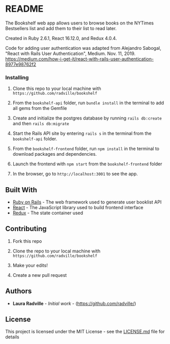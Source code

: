 # README

The Bookshelf web app allows users to browse books on the NYTimes Bestsellers list and add them to their list to read later. 

Created in Ruby 2.6.1, React 16.12.0, and Redux 4.0.4. 

Code for adding user authentication was adapted from Alejandro Sabogal, "React with Rails User Authentication", Medium. Nov. 11, 2019. https://medium.com/how-i-get-it/react-with-rails-user-authentication-8977e98762f2

### Installing

1. Clone this repo to your local machine with `https://github.com/radville/bookshelf` 

2. From the `bookshelf-api` folder, run `bundle install` in the terminal to add all gems from the Gemfile

3. Create and initialize the postgres database by running `rails db:create` and then `rails db:migrate`

4. Start the Rails API site by entering `rails s` in the terminal from the `bookshelf-api` folder.

5. From the `bookshelf-frontend` folder, run `npm install` in the terminal to download packages and dependencies.

6. Launch the frontend with `npm start` from the `bookshelf-frontend` folder

7. In the browser, go to `http://localhost:3001` to see the app.


## Built With

* [Ruby on Rails](https://rubyonrails.org/) - The web framework used to generate user booklist API
* [React](https://reactjs.org/) - The JavaScript library used to build frontend interface
* [Redux](https://redux.js.org/) - The state container used


## Contributing

1. Fork this repo

2. Clone the repo to your local machine with `https://github.com/radville/bookshelf`

3. Make your edits!

4. Create a new pull request


## Authors

* **Laura Radville** - *Initial work* - (https://github.com/radville/)


## License

This project is licensed under the MIT License - see the [LICENSE.md](LICENSE.md) file for details